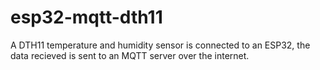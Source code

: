 # esp32-mqtt-dth11
A DTH11 temperature and humidity sensor is connected to an ESP32, the data recieved is sent to an MQTT server over the internet.
